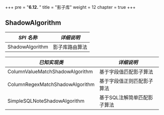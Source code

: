+++
pre = "<b>6.12. </b>"
title = "影子库"
weight = 12
chapter = true
+++

## ShadowAlgorithm

| *SPI 名称*       | *详细说明*   |
|---------------- |------------ |
| ShadowAlgorithm | 影子库路由算法 |

| *已知实现类*                      | *详细说明*              |
|-------------------------------- |----------------------- |
| ColumnValueMatchShadowAlgorithm | 基于字段值匹配影子算法     |
| ColumnRegexMatchShadowAlgorithm | 基于字段值正则匹配影子算法  |
| SimpleSQLNoteShadowAlgorithm    | 基于SQL注解简单匹配影子算法 |

